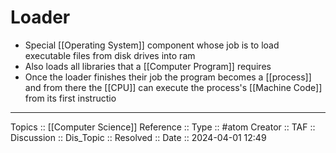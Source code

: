 # Loader

- Special [[Operating System]] component whose job is to load executable files from disk drives into ram
- Also loads all libraries that a [[Computer Program]] requires
- Once the loader finishes their job the program becomes a [[process]] and from there the [[CPU]] can execute the process's [[Machine Code]] from its first instructio

---
Topics :: [[Computer Science]]
Reference ::
Type :: #atom
Creator ::
TAF ::
Discussion ::
Dis_Topic :: 
Resolved ::
Date :: 2024-04-01 12:49
